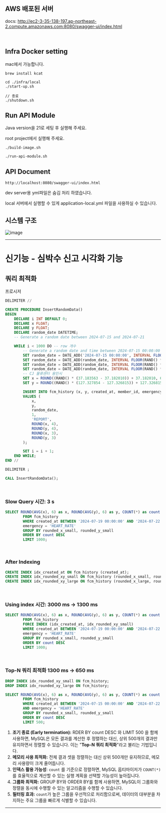 ## AWS 배포된 서버

docs: http://ec2-3-35-138-197.ap-northeast-2.compute.amazonaws.com:8080/swagger-ui/index.html

</br>

## Infra Docker setting
mac에서 가능합니다.

```text
brew install kcat
```
```text
cd ./infra/local
./start-up.sh

// 종료
./shutdown.sh
```

## Run API Module
Java version을 21로 세팅 후 실행해 주세요.

root project에서 실행해 주세요.
```
./build-image.sh
```
```text
./run-api-module.sh
```

## API Document
```
http://localhost:8080/swagger-ui/index.html
```

dev server용 yml파일은 숨김 처리 하였습니다.

local 서버에서 실행할 수 있게 application-local.yml 파일을 사용하실 수 있습니다.

## 시스템 구조
![image](https://github.com/user-attachments/assets/5aab764c-87aa-4afa-bd53-105deb022f2a)

---

# 신기능 - 심박수 신고 시각화 기능

## 쿼리 최적화

프로시저
```sql
DELIMITER //

CREATE PROCEDURE InsertRandomData()
BEGIN
    DECLARE i INT DEFAULT 0;
    DECLARE x FLOAT;
    DECLARE y FLOAT;
    DECLARE random_date DATETIME;
    -- Generate a random date between 2024-07-15 and 2024-07-21

    WHILE i < 1000 DO -- row 개수
        -- Generate a random date and time between 2024-07-15 00:00:00 and 2024-07-21 23:59:59
        SET random_date = DATE_ADD('2024-07-15 00:00:00', INTERVAL FLOOR(RAND() * 7) DAY);
        SET random_date = DATE_ADD(random_date, INTERVAL FLOOR(RAND() * 24) HOUR);
        SET random_date = DATE_ADD(random_date, INTERVAL FLOOR(RAND() * 60) MINUTE);
        SET random_date = DATE_ADD(random_date, INTERVAL FLOOR(RAND() * 60) SECOND);
        -- CJ 물류센터 용인시
        SET x = ROUND((RAND() * (37.183563 - 37.182010)) + 37.182010, 6); -- 랜덤 위도: 37.182010 ~ 37.183563
        SET y = ROUND((RAND() * (127.327854 - 127.326815)) + 127.326815, 6); -- 랜덤 경도: 127.326815 ~ 127.327854

        INSERT INTO fcm_history (x, y, created_at, member_id, emergency, rounded_x_small, rounded_y_small, rounded_x_large, rounded_y_large)
        VALUES (
            x,
            y,
            random_date,
            1,
            'REPORT',
            ROUND(x, 4),
            ROUND(y, 4),
            ROUND(x, 3),
            ROUND(y, 3)
        );

        SET i = i + 1;
    END WHILE;
END //

DELIMITER ;

CALL InsertRandomData();
```
</br>

### Slow Query 시간: 3 s

```sql
SELECT ROUND(AVG(x), 6) as x, ROUND(AVG(y), 6) as y, COUNT(*) as count
        FROM fcm_history
        WHERE created_at BETWEEN '2024-07-19 00:00:00' AND '2024-07-22 00:00:00' AND
        emergency = 'HEART_RATE'
        GROUP BY rounded_x_small, rounded_y_small
        ORDER BY count DESC
        LIMIT 1000;
```
</br>

### After Indexing

```sql
CREATE INDEX idx_created_at ON fcm_history (created_at);
CREATE INDEX idx_rounded_xy_small ON fcm_history (rounded_x_small, rounded_y_small);
CREATE INDEX idx_rounded_xy_large ON fcm_history (rounded_x_large, rounded_y_large);
```
</br>

### Using index 시간: 3000 ms → 1300 ms

```sql
SELECT ROUND(AVG(x), 6) as x, ROUND(AVG(y), 6) as y, COUNT(*) as count
        FROM fcm_history
        FORCE INDEX (idx_created_at, idx_rounded_xy_small)
        WHERE created_at BETWEEN '2024-07-19 00:00:00' AND '2024-07-22 00:00:00' AND
        emergency = 'HEART_RATE'
        GROUP BY rounded_x_small, rounded_y_small
        ORDER BY count DESC
        LIMIT 1000;
```
</br>

### Top-N 쿼리 최적화 1300 ms → 650 ms

```sql
DROP INDEX idx_rounded_xy_small ON fcm_history;
DROP INDEX idx_rounded_xy_large ON fcm_history;

SELECT ROUND(AVG(x), 6) as x, ROUND(AVG(y), 6) as y, COUNT(*) as count
        FROM fcm_history
        WHERE created_at BETWEEN '2024-07-15 00:00:00' AND '2024-07-22 00:00:00'
        AND emergency = 'HEART_RATE'
        GROUP BY rounded_x_small, rounded_y_small
        ORDER BY count DESC
        LIMIT 500;
```

1. **조기 종료 (Early termination):** RDER BY count DESC 와 LIMIT 500
을 함께 사용하면, MySQL은 모든 결과를 계산한 후 정렬하는 대신, 상위 500개의 결과만 유지하면서 정렬할 수 있습니다. 이는 "**Top-N 쿼리 최적화**"라고 불리는 기법입니다.
2. **메모리 사용 최적화:** 전체 결과 셋을 정렬하는 대신 상위 500개만 유지하므로, 메모리 사용량이 크게 줄어듭니다.
3. **인덱스 활용 가능성**: `count` 를 기준으로 정렬하면, MySQL 옵티마이저가 `COUNT(*)`를 효율적으로 계산할 수 있는 실행 계획을 선택할 가능성이 높아집니다.
4. **그룹화 최적화:** GROUP BY와 ORDER BY를 함께 사용하면, MySQL이 그룹화와 정렬을 동시에 수행할 수 있는 알고리즘을 수행할 수 있습니다. 
5. **필터링 효과:** `count`가 높은 그룹을 우선적으로 처리함으로써, 데이터의 대부분을 차지하는 주요 그룹을 빠르게 식별할 수 있습니다.

---

